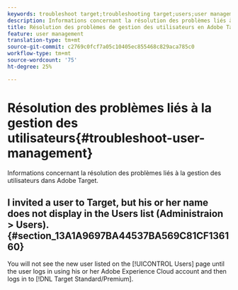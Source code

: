 ```yaml
---
keywords: troubleshoot target;troubleshooting target;users;user management
description: Informations concernant la résolution des problèmes liés à la gestion des utilisateurs dans Adobe Target.
title: Résolution des problèmes de gestion des utilisateurs en Adobe Target
feature: user management
translation-type: tm+mt
source-git-commit: c2769c0fcf7a05c10405ec855468c829aca785c0
workflow-type: tm+mt
source-wordcount: '75'
ht-degree: 25%

---
```



# Résolution des problèmes liés à la gestion des utilisateurs{#troubleshoot-user-management}

Informations concernant la résolution des problèmes liés à la gestion des utilisateurs dans Adobe Target.

## I invited a user to Target, but his or her name does not display in the Users list (Administraion > Users). {#section_13A1A9697BA44537BA569C81CF136160}

You will not see the new user listed on the [!UICONTROL Users] page until the user logs in using his or her Adobe Experience Cloud account and then logs in to [!DNL Target Standard/Premium].